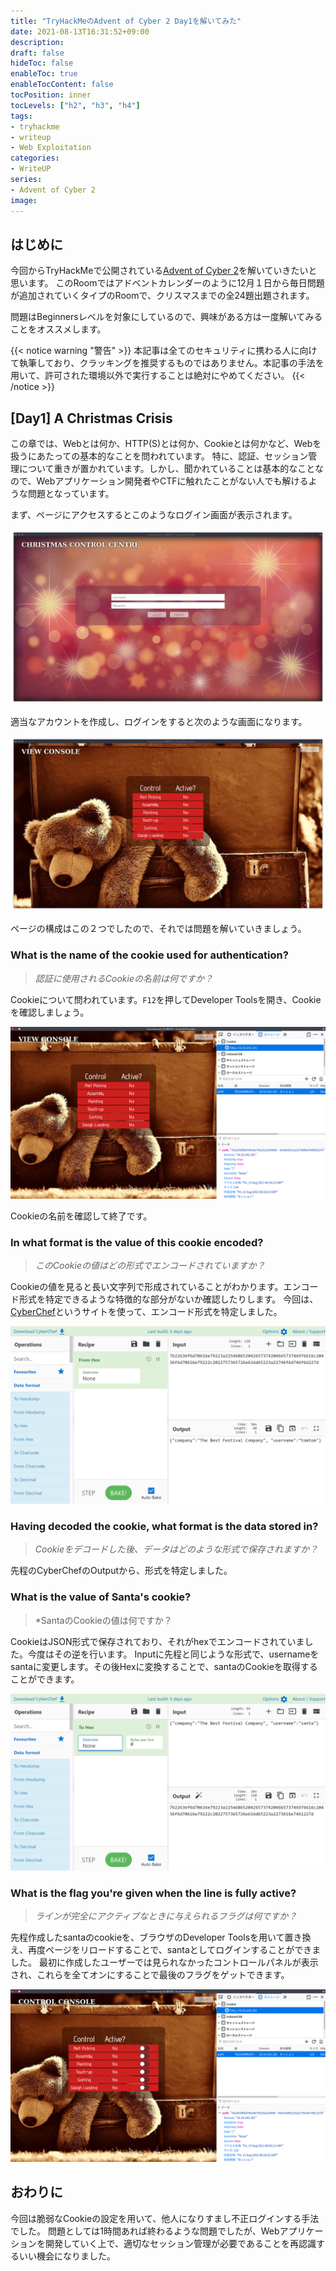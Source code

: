 ```yaml
---
title: "TryHackMeのAdvent of Cyber 2 Day1を解いてみた"
date: 2021-08-13T16:31:52+09:00
description:
draft: false
hideToc: false
enableToc: true
enableTocContent: false
tocPosition: inner
tocLevels: ["h2", "h3", "h4"]
tags:
- tryhackme
- writeup
- Web Exploitation
categories:
- WriteUP
series:
- Advent of Cyber 2
image:
---
```


## はじめに

今回からTryHackMeで公開されている[Advent of Cyber 2](https://tryhackme.com/room/adventofcyber2)を解いていきたいと思います。
このRoomではアドベントカレンダーのように12月１日から毎日問題が追加されていくタイプのRoomで、クリスマスまでの全24題出題されます。

問題はBeginnersレベルを対象にしているので、興味がある方は一度解いてみることをオススメします。

{{< notice warning "警告" >}}
本記事は全てのセキュリティに携わる人に向けて執筆しており、クラッキングを推奨するものではありません。本記事の手法を用いて、許可された環境以外で実行することは絶対にやめてください。
{{< /notice >}}

## [Day1] A Christmas Crisis

この章では、Webとは何か、HTTP(S)とは何か、Cookieとは何かなど、Webを扱うにあたっての基本的なことを問われています。
特に、認証、セッション管理について重きが置かれています。しかし、聞かれていることは基本的なことなので、Webアプリケーション開発者やCTFに触れたことがない人でも解けるような問題となっています。

まず、ページにアクセスするとこのようなログイン画面が表示されます。

![Login Page](img/2021-08-13-17-12-20.png)

適当なアカウントを作成し、ログインをすると次のような画面になります。

![Home Page](img/2021-08-13-17-19-01.png)

ページの構成はこの２つでしたので、それでは問題を解いていきましょう。

### What is the name of the cookie used for authentication?

> *認証に使用されるCookieの名前は何ですか？*

Cookieについて問われています。`F12`を押してDeveloper Toolsを開き、Cookieを確認しましょう。

![Developer Tools](img/2021-08-13-17-36-59.png)

Cookieの名前を確認して終了です。

### In what format is the value of this cookie encoded?

> *このCookieの値はどの形式でエンコードされていますか？*

Cookieの値を見ると長い文字列で形成されていることがわかります。エンコード形式を特定できるような特徴的な部分がないか確認したりします。
今回は、[CyberChef](https://gchq.github.io/CyberChef/)というサイトを使って、エンコード形式を特定しました。

![Identify the encoding format](img/2021-08-13-17-43-25.png)

### Having decoded the cookie, what format is the data stored in?

> *Cookieをデコードした後、データはどのような形式で保存されますか？*

先程のCyberChefのOutputから、形式を特定しました。

### What is the value of Santa's cookie?

> *SantaのCookieの値は何ですか？

CookieはJSON形式で保存されており、それがhexでエンコードされていました。今度はその逆を行います。
Inputに先程と同じような形式で、usernameをsantaに変更します。その後Hexに変換することで、santaのCookieを取得することができます。

![encode santa's cookie](img/2021-08-13-17-51-05.png)

### What is the flag you're given when the line is fully active?

> *ラインが完全にアクティブなときに与えられるフラグは何ですか？*

先程作成したsantaのcookieを、ブラウザのDeveloper Toolsを用いて置き換え、再度ページをリロードすることで、santaとしてログインすることができました。
最初に作成したユーザーでは見られなかったコントロールパネルが表示され、これらを全てオンにすることで最後のフラグをゲットできます。

![Login as santa](img/2021-08-13-17-57-02.png)

## おわりに

今回は脆弱なCookieの設定を用いて、他人になりすまし不正ログインする手法でした。
問題としては1時間あれば終わるような問題でしたが、Webアプリケーションを開発していく上で、適切なセッション管理が必要であることを再認識するいい機会になりました。
